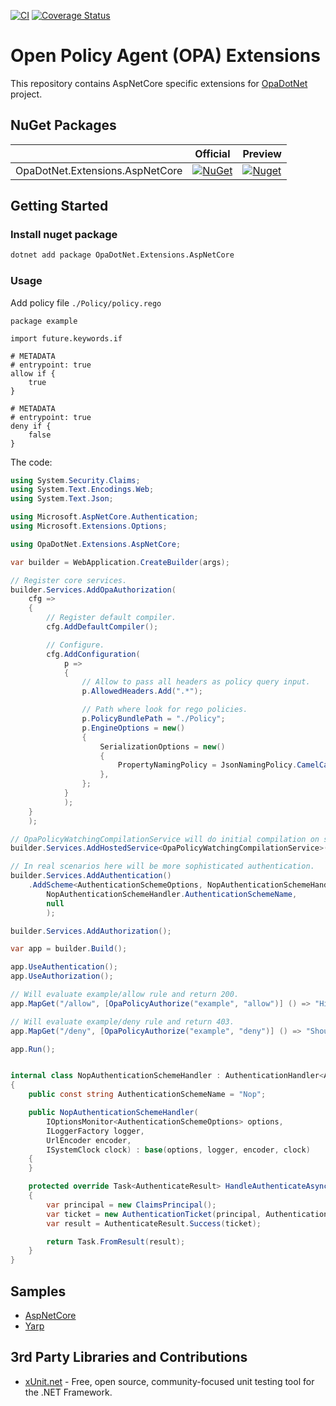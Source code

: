 ﻿[![CI](https://github.com/me-viper/OpaDotNet.Extensions/actions/workflows/ci.yml/badge.svg)](https://github.com/me-viper/OpaDotNet.Extensions/actions/workflows/ci.yml)
[![Coverage Status](https://coveralls.io/repos/github/me-viper/OpaDotNet.Extensions/badge.svg)](https://coveralls.io/github/me-viper/OpaDotNet.Extensions)

# Open Policy Agent (OPA) Extensions

This repository contains AspNetCore specific extensions for [OpaDotNet](https://github.com/me-viper/OpaDotNet) project.

## NuGet Packages

|                                 | Official                                                                                                                                        | Preview                                                                                                                                            |
|---------------------------------|-------------------------------------------------------------------------------------------------------------------------------------------------|----------------------------------------------------------------------------------------------------------------------------------------------------|
| OpaDotNet.Extensions.AspNetCore | [![NuGet](https://img.shields.io/nuget/v/OpaDotNet.Extensions.AspNetCore.svg)](https://www.nuget.org/packages/OpaDotNet.Extensions.AspNetCore/) | [![Nuget](https://img.shields.io/nuget/vpre/OpaDotNet.Extensions.AspNetCore.svg)](https://www.nuget.org/packages/OpaDotNet.Extensions.AspNetCore/) |

## Getting Started

### Install nuget package

```sh
dotnet add package OpaDotNet.Extensions.AspNetCore
```

### Usage

Add policy file `./Policy/policy.rego`

```rego
package example

import future.keywords.if

# METADATA
# entrypoint: true
allow if {
    true
}

# METADATA
# entrypoint: true
deny if {
    false
}
```

The code:

```csharp
using System.Security.Claims;
using System.Text.Encodings.Web;
using System.Text.Json;

using Microsoft.AspNetCore.Authentication;
using Microsoft.Extensions.Options;

using OpaDotNet.Extensions.AspNetCore;

var builder = WebApplication.CreateBuilder(args);

// Register core services.
builder.Services.AddOpaAuthorization(
    cfg =>
    {
        // Register default compiler.
        cfg.AddDefaultCompiler();

        // Configure.
        cfg.AddConfiguration(
            p =>
            {
                // Allow to pass all headers as policy query input.
                p.AllowedHeaders.Add(".*");

                // Path where look for rego policies.
                p.PolicyBundlePath = "./Policy";
                p.EngineOptions = new()
                {
                    SerializationOptions = new()
                    {
                        PropertyNamingPolicy = JsonNamingPolicy.CamelCase,
                    },
                };
            }
            );
    }
    );

// OpaPolicyWatchingCompilationService will do initial compilation on startup and will watch changes.
builder.Services.AddHostedService<OpaPolicyWatchingCompilationService>();

// In real scenarios here will be more sophisticated authentication.
builder.Services.AddAuthentication()
    .AddScheme<AuthenticationSchemeOptions, NopAuthenticationSchemeHandler>(
        NopAuthenticationSchemeHandler.AuthenticationSchemeName,
        null
        );

builder.Services.AddAuthorization();

var app = builder.Build();

app.UseAuthentication();
app.UseAuthorization();

// Will evaluate example/allow rule and return 200.
app.MapGet("/allow", [OpaPolicyAuthorize("example", "allow")] () => "Hi!");

// Will evaluate example/deny rule and return 403.
app.MapGet("/deny", [OpaPolicyAuthorize("example", "deny")] () => "Should not be here!");

app.Run();


internal class NopAuthenticationSchemeHandler : AuthenticationHandler<AuthenticationSchemeOptions>
{
    public const string AuthenticationSchemeName = "Nop";

    public NopAuthenticationSchemeHandler(
        IOptionsMonitor<AuthenticationSchemeOptions> options,
        ILoggerFactory logger,
        UrlEncoder encoder,
        ISystemClock clock) : base(options, logger, encoder, clock)
    {
    }

    protected override Task<AuthenticateResult> HandleAuthenticateAsync()
    {
        var principal = new ClaimsPrincipal();
        var ticket = new AuthenticationTicket(principal, AuthenticationSchemeName);
        var result = AuthenticateResult.Success(ticket);

        return Task.FromResult(result);
    }
}
```

## Samples

* [AspNetCore](./samples/WebApp/)
* [Yarp](./samples/YarpApp/)

## 3rd Party Libraries and Contributions

* [xUnit.net](https://xunit.net/) - Free, open source, community-focused unit testing tool for the .NET Framework.
